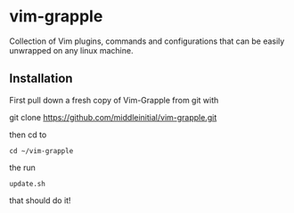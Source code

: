 vim-grapple
===========

Collection of Vim plugins, commands and configurations that can be easily unwrapped on any linux machine.

Installation
------------
First pull down a fresh copy of Vim-Grapple from git with

  git clone https://github.com/middleinitial/vim-grapple.git

then cd to 

    cd ~/vim-grapple

the run 

    update.sh

that should do it!

